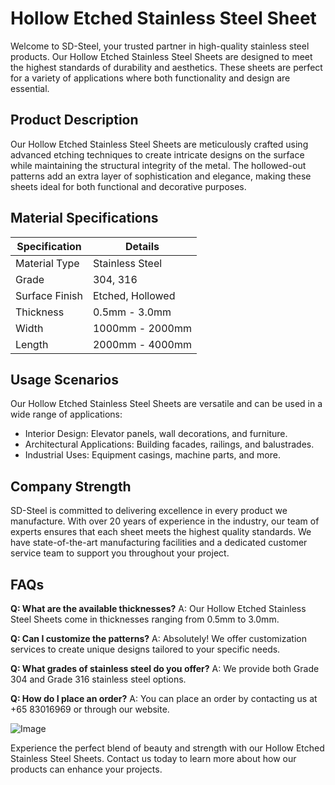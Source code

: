 # Hollow Etched Stainless Steel Sheet

Welcome to SD-Steel, your trusted partner in high-quality stainless steel products. Our Hollow Etched Stainless Steel Sheets are designed to meet the highest standards of durability and aesthetics. These sheets are perfect for a variety of applications where both functionality and design are essential.

## Product Description

Our Hollow Etched Stainless Steel Sheets are meticulously crafted using advanced etching techniques to create intricate designs on the surface while maintaining the structural integrity of the metal. The hollowed-out patterns add an extra layer of sophistication and elegance, making these sheets ideal for both functional and decorative purposes.

## Material Specifications

| Specification | Details |
|---------------|---------|
| Material Type | Stainless Steel |
| Grade | 304, 316 |
| Surface Finish | Etched, Hollowed |
| Thickness | 0.5mm - 3.0mm |
| Width | 1000mm - 2000mm |
| Length | 2000mm - 4000mm |

## Usage Scenarios

Our Hollow Etched Stainless Steel Sheets are versatile and can be used in a wide range of applications:

- Interior Design: Elevator panels, wall decorations, and furniture.
- Architectural Applications: Building facades, railings, and balustrades.
- Industrial Uses: Equipment casings, machine parts, and more.

## Company Strength

SD-Steel is committed to delivering excellence in every product we manufacture. With over 20 years of experience in the industry, our team of experts ensures that each sheet meets the highest quality standards. We have state-of-the-art manufacturing facilities and a dedicated customer service team to support you throughout your project.

## FAQs

**Q: What are the available thicknesses?**
A: Our Hollow Etched Stainless Steel Sheets come in thicknesses ranging from 0.5mm to 3.0mm.

**Q: Can I customize the patterns?**
A: Absolutely! We offer customization services to create unique designs tailored to your specific needs.

**Q: What grades of stainless steel do you offer?**
A: We provide both Grade 304 and Grade 316 stainless steel options.

**Q: How do I place an order?**
A: You can place an order by contacting us at +65 83016969 or through our website.

![Image](https://github.com/user-attachments/assets/2567258e-e124-4816-932d-1809bd27ef0b)

Experience the perfect blend of beauty and strength with our Hollow Etched Stainless Steel Sheets. Contact us today to learn more about how our products can enhance your projects.